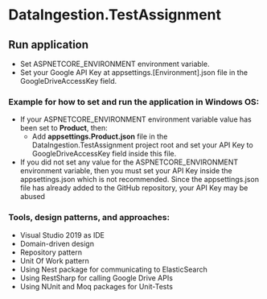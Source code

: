 # DataIngestion.TestAssignment

## Run application
- Set ASPNETCORE_ENVIRONMENT environment variable.
- Set your Google API Key at appsettings.[Environment].json file in the GoogleDriveAccessKey field.

### Example for how to set and run the application in Windows OS:
- If your ASPNETCORE_ENVIRONMENT environment variable value has been set to **Product**, then:
  - Add **appsettings.Product.json** file in the DataIngestion.TestAssignment project root and set your API Key to GoogleDriveAccessKey field inside this file.
- If you did not set any value for the ASPNETCORE_ENVIRONMENT environment variable, then you must set your API Key inside the appsettings.json which is not recommended. Since the appsettings.json file has already added to the GitHub repository, your API Key may be abused

### Tools, design patterns, and approaches:
- Visual Studio 2019 as IDE
- Domain-driven design
- Repository pattern
- Unit Of Work pattern
- Using Nest package for communicating to ElasticSearch
- Using RestSharp for calling Google Drive APIs
- Using NUnit and Moq packages for Unit-Tests
